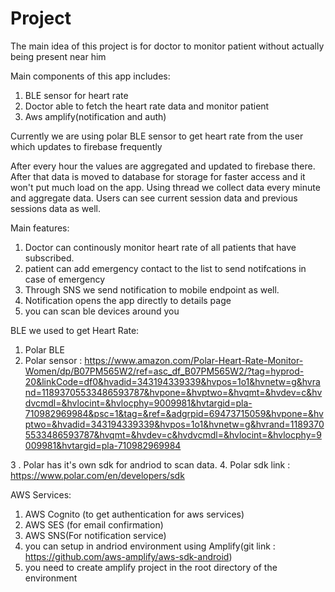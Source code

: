 # Project


The main idea of this project is for doctor to monitor patient without actually being present near him

Main components of this app includes:
1. BLE sensor for heart rate
2. Doctor able to fetch the heart rate data and monitor patient
3. Aws amplify(notification and auth)


Currently we are using polar BLE sensor to get heart rate from the user which updates to firebase frequently

After every hour the values are aggregated and updated to firebase there.
After that data is moved to database for storage for faster access and it won't put much load on the app.
Using thread we collect data every minute and aggregate data.
Users can see current session data and previous sessions data as well.

Main features:

1. Doctor can continously monitor heart rate of all patients that have subscribed.
2. patient can add emergency contact to the list to send notifcations in case of emergency
3. Through SNS we send notification to mobile endpoint as well.
4. Notification opens the app directly to details page
5. you can scan ble devices around you

BLE we used to get Heart Rate:
1. Polar BLE 
2. Polar sensor : https://www.amazon.com/Polar-Heart-Rate-Monitor-Women/dp/B07PM565W2/ref=asc_df_B07PM565W2/?tag=hyprod-20&linkCode=df0&hvadid=343194339339&hvpos=1o1&hvnetw=g&hvrand=11893705533486593787&hvpone=&hvptwo=&hvqmt=&hvdev=c&hvdvcmdl=&hvlocint=&hvlocphy=9009981&hvtargid=pla-710982969984&psc=1&tag=&ref=&adgrpid=69473715059&hvpone=&hvptwo=&hvadid=343194339339&hvpos=1o1&hvnetw=g&hvrand=11893705533486593787&hvqmt=&hvdev=c&hvdvcmdl=&hvlocint=&hvlocphy=9009981&hvtargid=pla-710982969984

3 . Polar has it's own sdk for andriod to scan data.
4. Polar sdk link : https://www.polar.com/en/developers/sdk

AWS Services:
1. AWS Cognito (to get authentication for aws services)
2. AWS SES (for email confirmation)
3. AWS SNS(For notification service)
4. you can setup in andriod environment using Amplify(git link : https://github.com/aws-amplify/aws-sdk-android)
5. you need to create amplify project in the root directory of the environment
